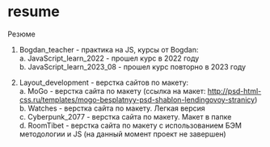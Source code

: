 # resume
Резюме

1. Bogdan_teacher - практика на JS, курсы от Bogdan:<br>
    a. JavaScript_learn_2022 - прошел курс в 2022 году<br>
    b. JavaScript_learn_2023_08 - прошел курс повторно в 2023 году

2. Layout_development - верстка сайтов по макету:<br>
    a. MoGo - верстка сайта по макету (ссылка на макет: http://psd-html-css.ru/templates/mogo-besplatnyy-psd-shablon-lendingovoy-stranicy)<br>
    b. Watches - верстка сайта по макету. Легкая версия<br>
    c. Cyberpunk_2077 - верстка сайта по макету. Макет в папке<br>
    d. RoomTibet - верстка сайта по макету с использованием БЭМ методологии и JS (на данный момент проект не завершен)
